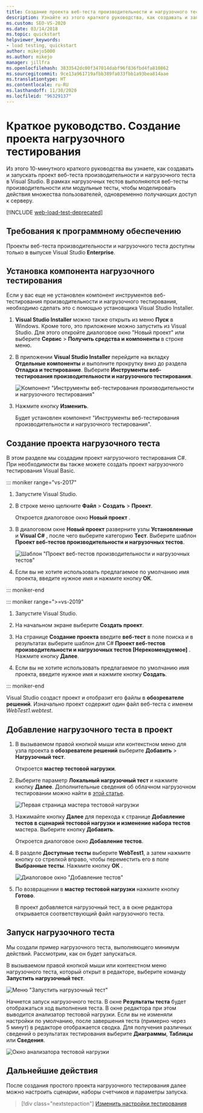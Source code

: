 ```yaml
---
title: Создание проекта веб-теста производительности и нагрузочного теста
description: Узнайте из этого краткого руководства, как создавать и запускать проект веб-теста производительности и нагрузочного теста в Visual Studio.
ms.custom: SEO-VS-2020
ms.date: 03/14/2018
ms.topic: quickstart
helpviewer_keywords:
- load testing, quickstart
author: mikejo5000
ms.author: mikejo
manager: jillfra
ms.openlocfilehash: 3833542dc00f347014dabf96f836fbd4fa810862
ms.sourcegitcommit: 9ce13a961719afbb389fa033fbb1a93bea814aae
ms.translationtype: HT
ms.contentlocale: ru-RU
ms.lasthandoff: 11/30/2020
ms.locfileid: "96329137"
---
```

# <a name="quickstart-create-a-load-test-project"></a>Краткое руководство. Создание проекта нагрузочного тестирования

Из этого 10-минутного краткого руководства вы узнаете, как создавать и запускать проект веб-теста производительности и нагрузочного теста в Visual Studio. В рамках нагрузочных тестов выполняются веб-тесты производительности или модульные тесты, чтобы моделировать действия множества пользователей, одновременно получающих доступ к серверу.

[!INCLUDE [web-load-test-deprecated](includes/web-load-test-deprecated.md)]

## <a name="software-requirements"></a>Требования к программному обеспечению

Проекты веб-теста производительности и нагрузочного теста доступны только в выпуске Visual Studio **Enterprise**.

## <a name="install-the-load-testing-component"></a>Установка компонента нагрузочного тестирования

Если у вас еще не установлен компонент инструментов веб-тестирования производительности и нагрузочного тестирования, необходимо сделать это с помощью установщика Visual Studio Installer.

1. **Visual Studio Installer** можно также открыть из меню **Пуск** в Windows. Кроме того, это приложение можно запустить из Visual Studio. Для этого откройте диалоговое окно "Новый проект" или выберите **Сервис** > **Получить средства и компоненты** в строке меню.

1. В приложении **Visual Studio Installer** перейдите на вкладку **Отдельные компоненты** и выполните прокрутку вниз до раздела **Отладка и тестирование**. Выберите **Инструменты веб-тестирования производительности и нагрузочного тестирования**.

   ![Компонент "Инструменты веб-тестирования производительности и нагрузочного тестирования"](media/web-perf-load-testing-tools-component.png)

1. Нажмите кнопку **Изменить**.

   Будет установлен компонент "Инструменты веб-тестирования производительности и нагрузочного тестирования".

## <a name="create-a-load-test-project"></a>Создание проекта нагрузочного теста

В этом разделе мы создадим проект нагрузочного тестирования C#. При необходимости вы также можете создать проект нагрузочного тестирования Visual Basic.

::: moniker range="vs-2017"

1. Запустите Visual Studio.

2. В строке меню щелкните **Файл** > **Создать** > **Проект**.

   Откроется диалоговое окно **Новый проект** .

3. В диалоговом окне **Новый проект** разверните узлы **Установленные** и **Visual C#** , после чего выберите категорию **Тест**. Выберите шаблон **Проект веб-тестов производительности и нагрузочных тестов**.

   ![Шаблон "Проект веб-тестов производительности и нагрузочных тестов"](media/web-perf-load-test-project-template.png)

4. Если вы не хотите использовать предлагаемое по умолчанию имя проекта, введите нужное имя и нажмите кнопку **ОК**.

::: moniker-end

::: moniker range=">=vs-2019"

1. Запустите Visual Studio.

2. На начальном экране выберите **Создать проект**.

3. На странице **Создание проекта** введите **веб-тест** в поле поиска и в результатах выберите шаблон для C# **Проект веб-тестов производительности и нагрузочных тестов \[Нерекомендуемое]** . Нажмите кнопку **Далее**.

4. Если вы не хотите использовать предлагаемое по умолчанию имя проекта, введите нужное имя и нажмите кнопку **Создать**.

::: moniker-end

   Visual Studio создаст проект и отобразит его файлы в **обозревателе решений**. Изначально проект содержит один файл веб-теста с именем *WebTest1.webtest*.

## <a name="add-a-load-test-to-the-project"></a>Добавление нагрузочного теста в проект

1. В вызываемом правой кнопкой мыши или контекстном меню для узла проекта в **обозревателе решений** выберите **Добавить** > **Нагрузочный тест**.

   Откроется **мастер тестовой нагрузки**.

1. Выберите параметр **Локальный нагрузочный тест** и нажмите кнопку **Далее**. Дополнительные сведения об облачном нагрузочном тестировании можно найти в [этой статье](/azure/devops/test/load-test/get-started-simple-cloud-load-test?view=vsts&preserve-view=true).

   ![Первая страница мастера тестовой нагрузки](media/load-test-wizard-page-1.png)

1. Нажимайте кнопку **Далее** для перехода к странице **Добавление тестов в сценарий тестовой нагрузки и изменение набора тестов** мастера. Выберите кнопку **Добавить**.

   Откроется диалоговое окно **Добавление тестов**.

1. В разделе **Доступные тесты** выберите **WebTest1**, а затем нажмите кнопку со стрелкой вправо, чтобы переместить его в поле **Выбранные тесты**. Нажмите кнопку **ОК** .

   ![Диалоговое окно "Добавление тестов"](media/add-tests-dialog-box.png)

1. По возвращении в **мастер тестовой нагрузки** нажмите кнопку **Готово**.

   В проект добавляется нагрузочный тест, а в окне редактора открывается соответствующий файл нагрузочного теста.

## <a name="run-the-load-test"></a>Запуск нагрузочного теста

Мы создали пример нагрузочного теста, выполняющего минимум действий. Рассмотрим, как он будет запускаться.

В вызываемом правой кнопкой мыши или контекстном меню нагрузочного теста, который открыт в редакторе, выберите команду **Запустить нагрузочный тест**.

![Меню "Запустить нагрузочный тест"](media/run-load-test.png)

Начнется запуск нагрузочного теста. В окне **Результаты теста** будет отображаться ход выполнения теста. В окне редактора при этом выводится анализатор тестовой нагрузки. Если вы не изменяли настройки по умолчанию, после завершения теста (примерно через 5 минут) в редакторе отображается сводка. Для получения различных сведений о результатах тестирования выберите **Диаграммы**, **Таблицы** или **Сведения**.

![Окно анализатора тестовой нагрузки](media/load-test-analyzer.png)

## <a name="next-steps"></a>Дальнейшие действия

После создания простого проекта нагрузочного тестирования далее можно настроить сценарии, наборы счетчиков и параметры запуска.

> [!div class="nextstepaction"]
> [Изменить настройки тестирования](edit-load-tests.md)
